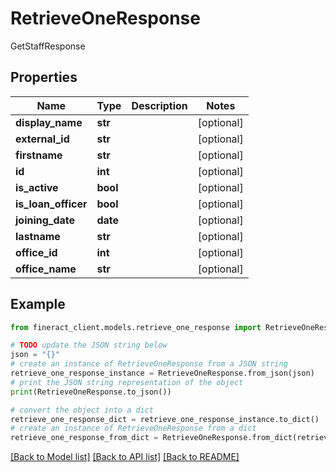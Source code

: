 # RetrieveOneResponse

GetStaffResponse

## Properties

Name | Type | Description | Notes
------------ | ------------- | ------------- | -------------
**display_name** | **str** |  | [optional] 
**external_id** | **str** |  | [optional] 
**firstname** | **str** |  | [optional] 
**id** | **int** |  | [optional] 
**is_active** | **bool** |  | [optional] 
**is_loan_officer** | **bool** |  | [optional] 
**joining_date** | **date** |  | [optional] 
**lastname** | **str** |  | [optional] 
**office_id** | **int** |  | [optional] 
**office_name** | **str** |  | [optional] 

## Example

```python
from fineract_client.models.retrieve_one_response import RetrieveOneResponse

# TODO update the JSON string below
json = "{}"
# create an instance of RetrieveOneResponse from a JSON string
retrieve_one_response_instance = RetrieveOneResponse.from_json(json)
# print the JSON string representation of the object
print(RetrieveOneResponse.to_json())

# convert the object into a dict
retrieve_one_response_dict = retrieve_one_response_instance.to_dict()
# create an instance of RetrieveOneResponse from a dict
retrieve_one_response_from_dict = RetrieveOneResponse.from_dict(retrieve_one_response_dict)
```
[[Back to Model list]](../README.md#documentation-for-models) [[Back to API list]](../README.md#documentation-for-api-endpoints) [[Back to README]](../README.md)


